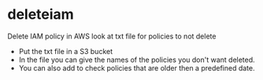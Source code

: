 # deleteiam
Delete IAM policy in AWS look at txt file for policies to not delete

- Put the txt file in a S3 bucket
- In the file you can give the names of the policies you don't want deleted.
- You can also add to check policies that are older then a predefined date.
